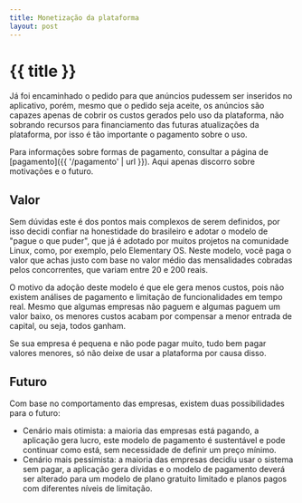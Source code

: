 ```yaml
---
title: Monetização da plataforma
layout: post
---
```


# {{ title }}

Já foi encaminhado o pedido para que anúncios pudessem ser inseridos no aplicativo, porém, mesmo que o pedido seja aceite, os anúncios são capazes apenas de cobrir os custos gerados pelo uso da plataforma, não sobrando recursos para financiamento das futuras atualizações da plataforma, por isso é tão importante o pagamento sobre o uso.

Para informações sobre formas de pagamento, consultar a página de [pagamento]({{ '/pagamento' | url }}). Aqui apenas discorro sobre motivações e o futuro.

## Valor

Sem dúvidas este é dos pontos mais complexos de serem definidos, por isso decidi confiar na honestidade do brasileiro e adotar o modelo de "pague o que puder", que já é adotado por muitos projetos na comunidade Linux, como, por exemplo, pelo Elementary OS. Neste modelo, você paga o valor que achas justo com base no valor médio das mensalidades cobradas pelos concorrentes, que variam entre 20 e 200 reais.

O motivo da adoção deste modelo é que ele gera menos custos, pois não existem análises de pagamento e limitação de funcionalidades em tempo real. Mesmo que algumas empresas não paguem e algumas paguem um valor baixo, os menores custos acabam por compensar a menor entrada de capital, ou seja, todos ganham.

Se sua empresa é pequena e não pode pagar muito, tudo bem pagar valores menores, só não deixe de usar a plataforma por causa disso.

## Futuro

Com base no comportamento das empresas, existem duas possibilidades para o futuro:

- Cenário mais otimista: a maioria das empresas está pagando, a aplicação gera lucro, este modelo de pagamento é sustentável e pode continuar como está, sem necessidade de definir um preço mínimo.
- Cenário mais pessimista: a maioria das empresas decidiu usar o sistema sem pagar, a aplicação gera dívidas e o modelo de pagamento deverá ser alterado para um modelo de plano gratuito limitado e planos pagos com diferentes níveis de limitação.
